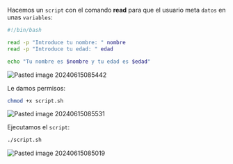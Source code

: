 Hacemos un ``script`` con el comando **read** para que el usuario meta ``datos`` en unas ``variables``:

```Bash
#!/bin/bash

read -p "Introduce tu nombre: " nombre
read -p "Introduce tu edad: " edad

echo "Tu nombre es $nombre y tu edad es $edad"
```

![Pasted image 20240615085442](https://github.com/user-attachments/assets/e88d40a8-9026-431f-9ea1-c8c8dd8a43fb)

Le damos permisos:

```Bash
chmod +x script.sh
```

![Pasted image 20240615085531](https://github.com/user-attachments/assets/999e19d8-4686-463f-af2c-39bfd26804ce)

Ejecutamos el ``script``:

```Bash
./script.sh
```

![Pasted image 20240615085019](https://github.com/user-attachments/assets/74668c2b-649a-4360-97a8-bdb23417f65d)

